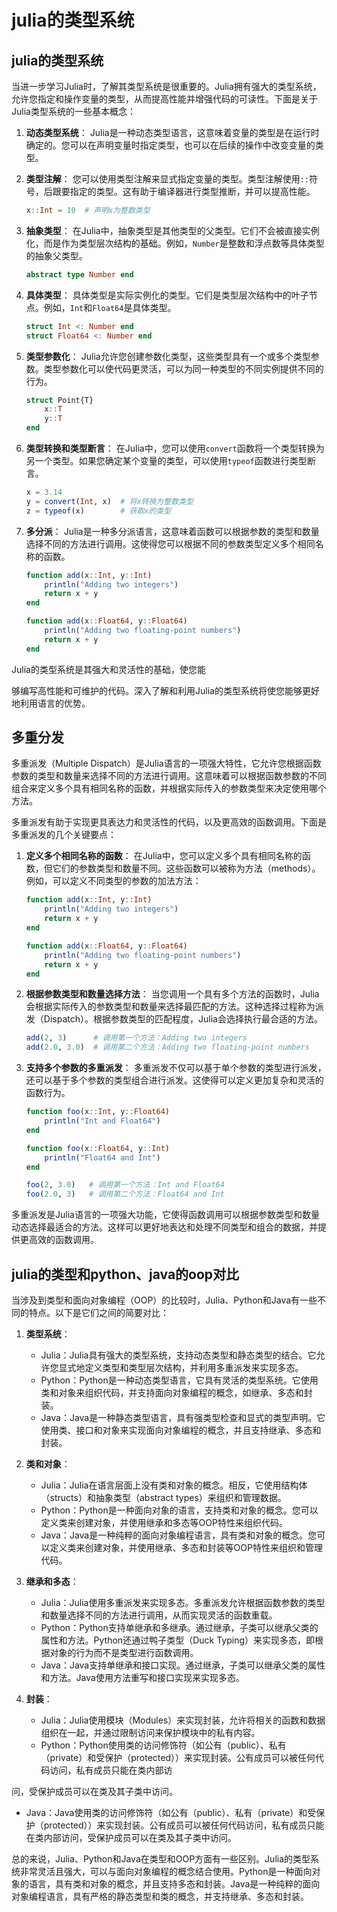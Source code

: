 # julia的类型系统
## julia的类型系统
当进一步学习Julia时，了解其类型系统是很重要的。Julia拥有强大的类型系统，允许您指定和操作变量的类型，从而提高性能并增强代码的可读性。下面是关于Julia类型系统的一些基本概念：

1. **动态类型系统**：
   Julia是一种动态类型语言，这意味着变量的类型是在运行时确定的。您可以在声明变量时指定类型，也可以在后续的操作中改变变量的类型。

2. **类型注解**：
   您可以使用类型注解来显式指定变量的类型。类型注解使用`::`符号，后跟要指定的类型。这有助于编译器进行类型推断，并可以提高性能。
   ```julia
   x::Int = 10  # 声明x为整数类型
   ```

3. **抽象类型**：
   在Julia中，抽象类型是其他类型的父类型。它们不会被直接实例化，而是作为类型层次结构的基础。例如，`Number`是整数和浮点数等具体类型的抽象父类型。
   ```julia
   abstract type Number end
   ```

4. **具体类型**：
   具体类型是实际实例化的类型。它们是类型层次结构中的叶子节点。例如，`Int`和`Float64`是具体类型。
   ```julia
   struct Int <: Number end
   struct Float64 <: Number end
   ```

5. **类型参数化**：
   Julia允许您创建参数化类型，这些类型具有一个或多个类型参数。类型参数化可以使代码更灵活，可以为同一种类型的不同实例提供不同的行为。
   ```julia
   struct Point{T}
       x::T
       y::T
   end
   ```

6. **类型转换和类型断言**：
   在Julia中，您可以使用`convert`函数将一个类型转换为另一个类型。如果您确定某个变量的类型，可以使用`typeof`函数进行类型断言。
   ```julia
   x = 3.14
   y = convert(Int, x)  # 将x转换为整数类型
   z = typeof(x)        # 获取x的类型
   ```

7. **多分派**：
   Julia是一种多分派语言，这意味着函数可以根据参数的类型和数量选择不同的方法进行调用。这使得您可以根据不同的参数类型定义多个相同名称的函数。
   ```julia
   function add(x::Int, y::Int)
       println("Adding two integers")
       return x + y
   end

   function add(x::Float64, y::Float64)
       println("Adding two floating-point numbers")
       return x + y
   end
   ```

Julia的类型系统是其强大和灵活性的基础，使您能

够编写高性能和可维护的代码。深入了解和利用Julia的类型系统将使您能够更好地利用语言的优势。


## 多重分发

多重派发（Multiple Dispatch）是Julia语言的一项强大特性，它允许您根据函数参数的类型和数量来选择不同的方法进行调用。这意味着可以根据函数参数的不同组合来定义多个具有相同名称的函数，并根据实际传入的参数类型来决定使用哪个方法。

多重派发有助于实现更具表达力和灵活性的代码，以及更高效的函数调用。下面是多重派发的几个关键要点：

1. **定义多个相同名称的函数**：
   在Julia中，您可以定义多个具有相同名称的函数，但它们的参数类型和数量不同。这些函数可以被称为方法（methods）。例如，可以定义不同类型的参数的加法方法：
   ```julia
   function add(x::Int, y::Int)
       println("Adding two integers")
       return x + y
   end

   function add(x::Float64, y::Float64)
       println("Adding two floating-point numbers")
       return x + y
   end
   ```

2. **根据参数类型和数量选择方法**：
   当您调用一个具有多个方法的函数时，Julia会根据实际传入的参数类型和数量来选择最匹配的方法。这种选择过程称为派发（Dispatch）。根据参数类型的匹配程度，Julia会选择执行最合适的方法。
   ```julia
   add(2, 3)      # 调用第一个方法：Adding two integers
   add(2.0, 3.0)  # 调用第二个方法：Adding two floating-point numbers
   ```

3. **支持多个参数的多重派发**：
   多重派发不仅可以基于单个参数的类型进行派发，还可以基于多个参数的类型组合进行派发。这使得可以定义更加复杂和灵活的函数行为。
   ```julia
   function foo(x::Int, y::Float64)
       println("Int and Float64")
   end

   function foo(x::Float64, y::Int)
       println("Float64 and Int")
   end

   foo(2, 3.0)   # 调用第一个方法：Int and Float64
   foo(2.0, 3)   # 调用第二个方法：Float64 and Int
   ```

多重派发是Julia语言的一项强大功能，它使得函数调用可以根据参数类型和数量动态选择最适合的方法。这样可以更好地表达和处理不同类型和组合的数据，并提供更高效的函数调用。


## julia的类型和python、java的oop对比
当涉及到类型和面向对象编程（OOP）的比较时，Julia、Python和Java有一些不同的特点。以下是它们之间的简要对比：

1. **类型系统**：
   - Julia：Julia具有强大的类型系统，支持动态类型和静态类型的结合。它允许您显式地定义类型和类型层次结构，并利用多重派发来实现多态。
   - Python：Python是一种动态类型语言，它具有灵活的类型系统。它使用类和对象来组织代码，并支持面向对象编程的概念，如继承、多态和封装。
   - Java：Java是一种静态类型语言，具有强类型检查和显式的类型声明。它使用类、接口和对象来实现面向对象编程的概念，并且支持继承、多态和封装。

2. **类和对象**：
   - Julia：Julia在语言层面上没有类和对象的概念。相反，它使用结构体（structs）和抽象类型（abstract types）来组织和管理数据。
   - Python：Python是一种面向对象的语言，支持类和对象的概念。您可以定义类来创建对象，并使用继承和多态等OOP特性来组织代码。
   - Java：Java是一种纯粹的面向对象编程语言，具有类和对象的概念。您可以定义类来创建对象，并使用继承、多态和封装等OOP特性来组织和管理代码。

3. **继承和多态**：
   - Julia：Julia使用多重派发来实现多态。多重派发允许根据函数参数的类型和数量选择不同的方法进行调用，从而实现灵活的函数重载。
   - Python：Python支持单继承和多继承。通过继承，子类可以继承父类的属性和方法。Python还通过鸭子类型（Duck Typing）来实现多态，即根据对象的行为而不是类型进行函数调用。
   - Java：Java支持单继承和接口实现。通过继承，子类可以继承父类的属性和方法。Java使用方法重写和接口实现来实现多态。

4. **封装**：
   - Julia：Julia使用模块（Modules）来实现封装，允许将相关的函数和数据组织在一起，并通过限制访问来保护模块中的私有内容。
   - Python：Python使用类的访问修饰符（如公有（public）、私有（private）和受保护（protected））来实现封装。公有成员可以被任何代码访问，私有成员只能在类内部访

问，受保护成员可以在类及其子类中访问。
   - Java：Java使用类的访问修饰符（如公有（public）、私有（private）和受保护（protected））来实现封装。公有成员可以被任何代码访问，私有成员只能在类内部访问，受保护成员可以在类及其子类中访问。

总的来说，Julia、Python和Java在类型和OOP方面有一些区别。Julia的类型系统非常灵活且强大，可以与面向对象编程的概念结合使用。Python是一种面向对象的语言，具有类和对象的概念，并且支持多态和封装。Java是一种纯粹的面向对象编程语言，具有严格的静态类型和类的概念，并支持继承、多态和封装。

